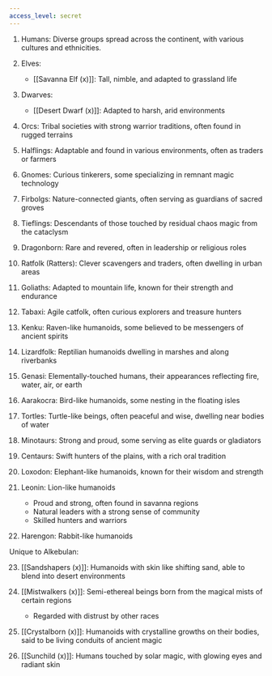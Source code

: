 ```yaml
---
access_level: secret
---
```


1. Humans: Diverse groups spread across the continent, with various cultures and ethnicities.

2. Elves: 
   - [[Savanna Elf (x)]]: Tall, nimble, and adapted to grassland life

3. Dwarves:
   - [[Desert Dwarf (x)]]: Adapted to harsh, arid environments

4. Orcs: Tribal societies with strong warrior traditions, often found in rugged terrains

5. Halflings: Adaptable and found in various environments, often as traders or farmers

6. Gnomes: Curious tinkerers, some specializing in remnant magic technology

7. Firbolgs: Nature-connected giants, often serving as guardians of sacred groves

8. Tieflings: Descendants of those touched by residual chaos magic from the cataclysm

9. Dragonborn: Rare and revered, often in leadership or religious roles

10. Ratfolk (Ratters): Clever scavengers and traders, often dwelling in urban areas

11. Goliaths: Adapted to mountain life, known for their strength and endurance

12. Tabaxi: Agile catfolk, often curious explorers and treasure hunters

13. Kenku: Raven-like humanoids, some believed to be messengers of ancient spirits

14. Lizardfolk: Reptilian humanoids dwelling in marshes and along riverbanks

15. Genasi: Elementally-touched humans, their appearances reflecting fire, water, air, or earth

16. Aarakocra: Bird-like humanoids, some nesting in the floating isles

17. Tortles: Turtle-like beings, often peaceful and wise, dwelling near bodies of water

18. Minotaurs: Strong and proud, some serving as elite guards or gladiators

19. Centaurs: Swift hunters of the plains, with a rich oral tradition

20. Loxodon: Elephant-like humanoids, known for their wisdom and strength

21. Leonin: Lion-like humanoids
    - Proud and strong, often found in savanna regions
    - Natural leaders with a strong sense of community
    - Skilled hunters and warriors

22. Harengon: Rabbit-like humanoids

Unique to Alkebulan:

23. [[Sandshapers (x)]]: Humanoids with skin like shifting sand, able to blend into desert environments

24. [[Mistwalkers (x)]]: Semi-ethereal beings born from the magical mists of certain regions
	- Regarded with distrust by other races

25. [[Crystalborn (x)]]: Humanoids with crystalline growths on their bodies, said to be living conduits of ancient magic

26. [[Sunchild (x)]]: Humans touched by solar magic, with glowing eyes and radiant skin